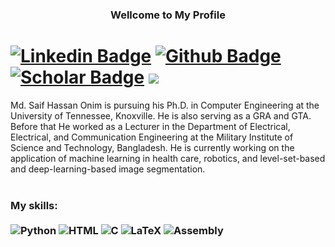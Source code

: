 ### <p align="center"> Wellcome to My Profile
# [![Linkedin Badge](https://img.shields.io/badge/-LinkedIn-0077B5?style=flat&logo=Linkedin&logoColor=white&link=https://www.linkedin.com/in/md-saif-hassan-onim-83516b179/)](https://www.linkedin.com/in/md-saif-hassan-onim-83516b179/) [![Github Badge](https://img.shields.io/badge/-Github-242A2D?style=flat&logo=Github&logoColor=white&link=https://github.com/Onimee58/)](https://github.com/Onimee58/) [![Scholar Badge](https://img.shields.io/badge/-GoogleScholar-FFFFFF?style=flat&logo=googlescholar&link=https://scholar.google.com/citations?user=BhVJmUcAAAAJ&hl=en)](https://scholar.google.com/citations?user=BhVJmUcAAAAJ&hl=en) ![](https://komarev.com/ghpvc/?username=Onimee58)

<p align="left"> 
Md. Saif Hassan Onim is pursuing his Ph.D. in Computer Engineering at the University of Tennessee, Knoxville. He is also serving as a GRA and GTA. Before that He worked as a Lecturer in the Department of Electrical, Electrical, and Communication Engineering at the Military Institute of Science and Technology, Bangladesh. He is currently working on the application of machine learning in health care, robotics, and level-set-based and deep-learning-based image segmentation. <br> <br>


### My skills: <br/> <br/> ![Python](https://img.shields.io/badge/-Python-0077B5?style=flat&logoColor=white&logo=python) ![HTML](https://img.shields.io/badge/-HTML-ff0d00?style=flat&logoColor=white&logo=html5) ![C](https://img.shields.io/badge/-C-f0d00?style=flat&logoColor=white&logo=c) ![LaTeX](https://img.shields.io/badge/-LaTeX-ff0ab0?style=flat&logoColor=white&logo=latex) ![Assembly](https://img.shields.io/badge/-Assembly-00000AB?style=flat&logoColor=white&logo=assemblyscript)
